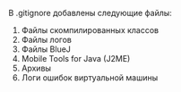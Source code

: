В .gitignore добавлены следующие файлы:
1) Файлы скомпилированных классов
2) Файлы логов
3) Файлы BlueJ
4) Mobile Tools for Java (J2ME)
5) Архивы
6) Логи ошибок виртуальной машины
